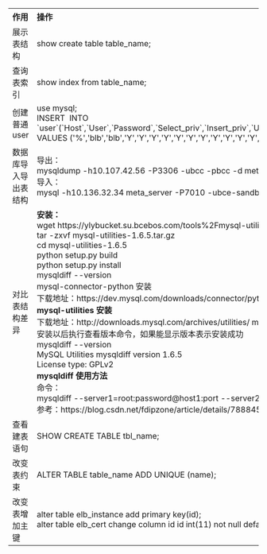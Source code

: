 <table>
    <tr style="vertical-align:middle; text-align:left;word-break:keep-all">
        <th wide=100%>作用</th>
        <th>操作</th>
    </tr>
    <tr>
        <td>展示表结构</td>
        <td>show create table table_name;</td>
    </tr>
    <tr>
        <td>查询表索引</td>
        <td>show index from table_name;</td>
    </tr>
    <tr>
        <td>创建普通 user</td>
        <td>use mysql; <br>         
        INSERT  INTO `user`(`Host`,`User`,`Password`,`Select_priv`,`Insert_priv`,`Update_priv`,`Delete_priv`,`Create_priv`,`Drop_priv`,`File_priv`,`References_priv`,`Index_priv`,`Alter_priv`,`Show_db_priv`,`Create_tmp_table_priv`,`Lock_tables_priv`,`Execute_priv`,`Create_view_priv`,`Show_view_priv`,`Create_routine_priv`,`Alter_routine_priv`,`Event_priv`,`Trigger_priv`) VALUES ('%','blb','blb','Y','Y','Y','Y','Y','Y','Y','Y','Y','Y','Y','Y','Y','Y','Y','Y','Y','Y','Y','Y'); 
        </td>
    </tr>
    <tr>
        <td>数据库导入导出表结构</td>
        <td>导出：<br>
            mysqldump -h10.107.42.56 -P3306 -ubcc -pbcc -d meta_server >meta_server.sql; <br>
            导入：<br>
            mysql -h10.136.32.34 meta_server -P7010 -ubce-sandbox -p2BGgkVZzEeimX2BGgkVZzEeiSXxBcgQV < meta_server.sql
        </td>
    </tr>
    <tr>
        <td>对比表结构差异</td>
        <td><b>安装：</b><br>
            wget https://ylybucket.su.bcebos.com/tools%2Fmysql-utilities-1.6.5.tar.gz<br>
            tar -zxvf mysql-utilities-1.6.5.tar.gz<br>
            cd mysql-utilities-1.6.5<br>
            python setup.py build<br>
            python setup.py install<br>
            mysqldiff --version<br>
            mysql-connector-python 安装<br>
            下载地址：https://dev.mysql.com/downloads/connector/python/<br>
            <b>mysql-utilities 安装</b><br>
            下载地址：http://downloads.mysql.com/archives/utilities/
            mysqldiff --server1=root:password@127.0.0.1:3306 --server2=root:password@127.0.0.1:3306 --force --difftype=sql db1:db2<br>
            安装以后执行查看版本命令，如果能显示版本表示安装成功<br>
            mysqldiff --version<br>
            MySQL Utilities mysqldiff version 1.6.5<br>
            License type: GPLv2<br>
            <b>mysqldiff 使用方法</b><br>
            命令：<br>
            mysqldiff --server1=root:password@host1:port --server2=root:password@host2:port --force --difftype=sql db1(.table1):db2(.table3)<br>
            参考：https://blog.csdn.net/fdipzone/article/details/78884518<br>
        </td>
    </tr>
    <tr>
        <td>查看建表语句</td>
        <td>SHOW CREATE TABLE tbl_name;</td>
    </tr>
    <tr>
        <td>改变表约束</td>
        <td>ALTER TABLE table_name ADD UNIQUE (name);</td>
    </tr>
    <tr>
        <td>改变表增加主键</td>
        <td>alter table elb_instance add primary key(id); <br>
            alter table elb_cert change column id id int(11) not null default null auto_increment; 
        </td>
    </tr>
